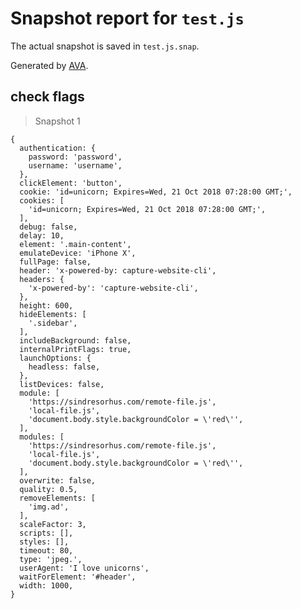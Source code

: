 # Snapshot report for `test.js`

The actual snapshot is saved in `test.js.snap`.

Generated by [AVA](https://ava.li).

## check flags

> Snapshot 1

    {
      authentication: {
        password: 'password',
        username: 'username',
      },
      clickElement: 'button',
      cookie: 'id=unicorn; Expires=Wed, 21 Oct 2018 07:28:00 GMT;',
      cookies: [
        'id=unicorn; Expires=Wed, 21 Oct 2018 07:28:00 GMT;',
      ],
      debug: false,
      delay: 10,
      element: '.main-content',
      emulateDevice: 'iPhone X',
      fullPage: false,
      header: 'x-powered-by: capture-website-cli',
      headers: {
        'x-powered-by': 'capture-website-cli',
      },
      height: 600,
      hideElements: [
        '.sidebar',
      ],
      includeBackground: false,
      internalPrintFlags: true,
      launchOptions: {
        headless: false,
      },
      listDevices: false,
      module: [
        'https://sindresorhus.com/remote-file.js',
        'local-file.js',
        'document.body.style.backgroundColor = \'red\'',
      ],
      modules: [
        'https://sindresorhus.com/remote-file.js',
        'local-file.js',
        'document.body.style.backgroundColor = \'red\'',
      ],
      overwrite: false,
      quality: 0.5,
      removeElements: [
        'img.ad',
      ],
      scaleFactor: 3,
      scripts: [],
      styles: [],
      timeout: 80,
      type: 'jpeg.',
      userAgent: 'I love unicorns',
      waitForElement: '#header',
      width: 1000,
    }
